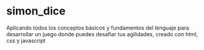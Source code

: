 # simon_dice
Aplicando todos los conceptos básicos y fundamentos del lenguaje para desarrollar un juego donde puedes desafiar tus agilidades, creado con html, css y javascript  
